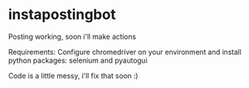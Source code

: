 # instapostingbot

Posting working, soon i'll make actions

Requirements:
Configure chromedriver on your environment and install python packages: selenium and pyautogui

Code is a little messy, i'll fix that soon :)
